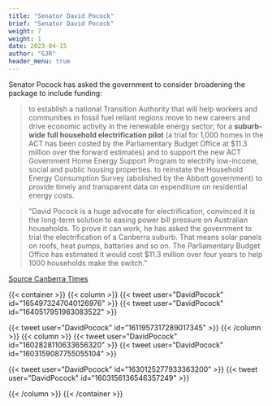 ```yaml
---
title: "Senator David Pocock"
brief: "Senator David Pocock"
weight: 7
weight: 1 
date: 2023-04-15
author: "GJR"
header_menu: true
---  
```

 Senator Pocock has asked the government to consider broadening the package to include funding:

>to establish a national Transition Authority that will help workers and communities in fossil fuel reliant regions move to new careers and drive economic activity in the renewable energy sector;
for a **suburb-wide full household electrification pilot** (a trial for 1,000 homes in the ACT has been costed by the Parliamentary Budget Office at $11.3 million over the forward estimates) and to support the new ACT Government Home Energy Support Program to electrify low-income, social and public housing properties.
to reinstate the Household Energy Consumption Survey (abolished by the Abbott government) to provide timely and transparent data on expenditure on residential energy costs.






>"David Pocock is a huge advocate for electrification, convinced it is the long-term solution to easing power bill pressure on Australian households. To prove it can work, he has asked the government to trial the electrification of a Canberra suburb.
>That means solar panels on roofs, heat pumps, batteries and so on.
>The Parliamentary Budget Office has estimated it would cost $11.3 million over four years to help 1000 households make the switch."

[Source Canberra Times](https://www.canberratimes.com.au/story/8020632/)
 
 
  {{< container >}}
{{< column >}} 
 {{< tweet user="DavidPocock" id="1654973247040126976" >}}
 {{< tweet user="DavidPocock" id="1640517951983083522" >}}
 
 {{< tweet user="DavidPocock" id="1611957317289017345" >}}
{{< /column >}}
{{< column >}}
 {{< tweet user="DavidPocock" id="1602828110633656320" >}}
 {{< tweet user="DavidPocock" id="1603159087755055104" >}} 
  
 {{< tweet user="DavidPocock" id="1630125277933363200" >}}
  {{< tweet user="DavidPocock" id="1603156136546357249" >}}
 
{{< /column >}}
{{< /container >}}


